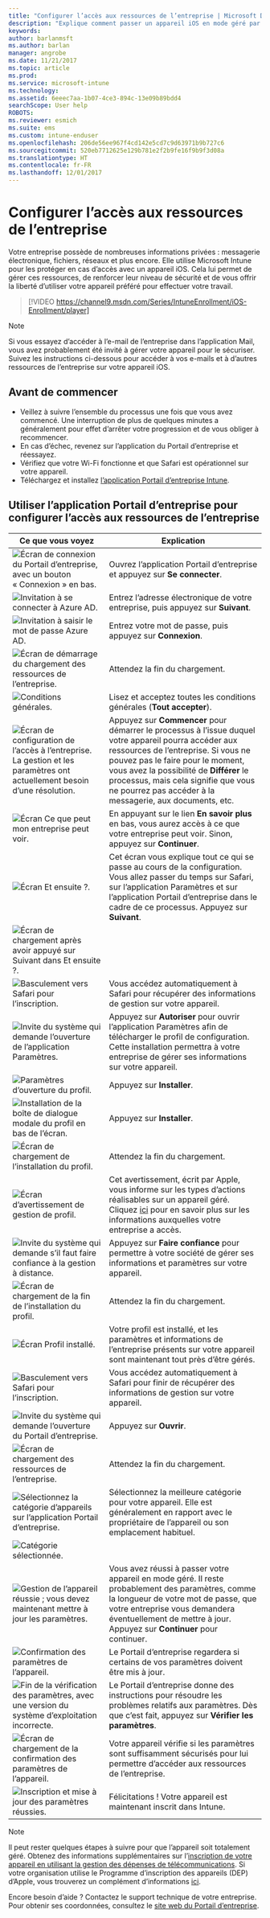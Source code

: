 ```yaml
---
title: "Configurer l’accès aux ressources de l’entreprise | Microsoft Docs"
description: "Explique comment passer un appareil iOS en mode géré par Intune."
keywords: 
author: barlanmsft
ms.author: barlan
manager: angrobe
ms.date: 11/21/2017
ms.topic: article
ms.prod: 
ms.service: microsoft-intune
ms.technology: 
ms.assetid: 6eeec7aa-1b07-4ce3-894c-13e09b89bdd4
searchScope: User help
ROBOTS: 
ms.reviewer: esmich
ms.suite: ems
ms.custom: intune-enduser
ms.openlocfilehash: 206de56ee967f4cd142e5cd7c9d63971b9b727c6
ms.sourcegitcommit: 520eb7712625e129b781e2f2b9fe16f9b9f3d08a
ms.translationtype: HT
ms.contentlocale: fr-FR
ms.lasthandoff: 12/01/2017
---
```

# <a name="set-up-access-to-your-company-resources"></a>Configurer l’accès aux ressources de l’entreprise

Votre entreprise possède de nombreuses informations privées : messagerie électronique, fichiers, réseaux et plus encore. Elle utilise Microsoft Intune pour les protéger en cas d’accès avec un appareil iOS. Cela lui permet de gérer ces ressources, de renforcer leur niveau de sécurité et de vous offrir la liberté d’utiliser votre appareil préféré pour effectuer votre travail.

> [!VIDEO https://channel9.msdn.com/Series/IntuneEnrollment/iOS-Enrollment/player]

> [!NOTE]
> Si vous essayez d’accéder à l’e-mail de l’entreprise dans l’application Mail, vous avez probablement été invité à gérer votre appareil pour le sécuriser. Suivez les instructions ci-dessous pour accéder à vos e-mails et à d’autres ressources de l’entreprise sur votre appareil iOS.

## <a name="before-you-start"></a>Avant de commencer

- Veillez à suivre l’ensemble du processus une fois que vous avez commencé. Une interruption de plus de quelques minutes a généralement pour effet d’arrêter votre progression et de vous obliger à recommencer.
- En cas d’échec, revenez sur l’application du Portail d’entreprise et réessayez.
- Vérifiez que votre Wi-Fi fonctionne et que Safari est opérationnel sur votre appareil.
- Téléchargez et installez [l’application Portail d’entreprise Intune](install-and-sign-in-to-the-intune-company-portal-app-ios.md).


## <a name="using-the-company-portal-app-to-set-up-access-to-company-resources"></a>Utiliser l’application Portail d’entreprise pour configurer l’accès aux ressources de l’entreprise

|Ce que vous voyez|Explication|
|---|---|
|![Écran de connexion du Portail d’entreprise, avec un bouton « Connexion » en bas.](./media/ios-0-cp-enroll-1711.png)|Ouvrez l’application Portail d’entreprise et appuyez sur **Se connecter**.|
|![Invitation à se connecter à Azure AD.](./media/ios-0a-cp-enroll-1711.png)|Entrez l’adresse électronique de votre entreprise, puis appuyez sur **Suivant**.|
|![Invitation à saisir le mot de passe Azure AD.](./media/ios-0b-cp-enroll-1711.png)|Entrez votre mot de passe, puis appuyez sur **Connexion**.|
|![Écran de démarrage du chargement des ressources de l’entreprise.](./media/ios-1-cp-enroll-1711.png)|Attendez la fin du chargement.|
|![Conditions générales.](./media/ios-2-cp-enroll-1711.png)|Lisez et acceptez toutes les conditions générales (**Tout accepter**).|
|![Écran de configuration de l’accès à l’entreprise. La gestion et les paramètres ont actuellement besoin d’une résolution.](./media/ios-3-cp-enroll-1711.png)|Appuyez sur **Commencer** pour démarrer le processus à l’issue duquel votre appareil pourra accéder aux ressources de l’entreprise. Si vous ne pouvez pas le faire pour le moment, vous avez la possibilité de **Différer** le processus, mais cela signifie que vous ne pourrez pas accéder à la messagerie, aux documents, etc.|
|![Écran Ce que peut mon entreprise peut voir.](./media/ios-4-cp-enroll-1711.png)|En appuyant sur le lien **En savoir plus** en bas, vous aurez accès à ce que votre entreprise peut voir. Sinon, appuyez sur **Continuer**.|
|![Écran Et ensuite ?.](./media/ios-5-cp-enroll-1711.png)|Cet écran vous explique tout ce qui se passe au cours de la configuration. Vous allez passer du temps sur Safari, sur l’application Paramètres et sur l’application Portail d’entreprise dans le cadre de ce processus. Appuyez sur **Suivant**.|
|![Écran de chargement après avoir appuyé sur Suivant dans Et ensuite ?.](./media/ios-6-cp-enroll-1711.png)||
|![Basculement vers Safari pour l’inscription.](./media/ios-7-cp-enroll-1711.png)|Vous accédez automatiquement à Safari pour récupérer des informations de gestion sur votre appareil.|
|![Invite du système qui demande l’ouverture de l’application Paramètres.](./media/ios-8-cp-enroll-1711.png)|Appuyez sur **Autoriser** pour ouvrir l’application Paramètres afin de télécharger le profil de configuration. Cette installation permettra à votre entreprise de gérer ses informations sur votre appareil.|
|![Paramètres d’ouverture du profil.](./media/ios-9-cp-enroll-1711.png)|Appuyez sur **Installer**.|
|![Installation de la boîte de dialogue modale du profil en bas de l’écran.](./media/ios-10-cp-enroll-1711.png)|Appuyez sur **Installer**.|
|![Écran de chargement de l’installation du profil.](./media/ios-11-cp-enroll-1711.png)|Attendez la fin du chargement.|
|![Écran d’avertissement de gestion de profil.](./media/ios-12-cp-enroll-1711.png)|Cet avertissement, écrit par Apple, vous informe sur les types d’actions réalisables sur un appareil géré. Cliquez [ici](what-info-can-your-company-see-when-you-enroll-your-device-in-intune.md) pour en savoir plus sur les informations auxquelles votre entreprise a accès.|
|![Invite du système qui demande s’il faut faire confiance à la gestion à distance.](./media/ios-13-cp-enroll-1711.png)|Appuyez sur **Faire confiance** pour permettre à votre société de gérer ses informations et paramètres sur votre appareil.|
|![Écran de chargement de la fin de l’installation du profil.](./media/ios-14-cp-enroll-1711.png)|Attendez la fin du chargement.|
|![Écran Profil installé.](./media/ios-15-cp-enroll-1711.png)|Votre profil est installé, et les paramètres et informations de l’entreprise présents sur votre appareil sont maintenant tout près d’être gérés.|
|![Basculement vers Safari pour l’inscription.](./media/ios-16-cp-enroll-1711.png)|Vous accédez automatiquement à Safari pour finir de récupérer des informations de gestion sur votre appareil. |
|![Invite du système qui demande l’ouverture du Portail d’entreprise.](./media/ios-17-cp-enroll-1711.png)|Appuyez sur **Ouvrir**.|
|![Écran de chargement des ressources de l’entreprise.](./media/ios-18-cp-enroll-1711.png)|Attendez la fin du chargement.|
|![Sélectionnez la catégorie d’appareils sur l’application Portail d’entreprise.](./media/ios-19-cp-enroll-1711.png)|Sélectionnez la meilleure catégorie pour votre appareil. Elle est généralement en rapport avec le propriétaire de l’appareil ou son emplacement habituel.|
|![Catégorie sélectionnée.](./media/ios-20-cp-enroll-1711.png)||
|![Gestion de l’appareil réussie ; vous devez maintenant mettre à jour les paramètres.](./media/ios-21-cp-enroll-1711.png)|Vous avez réussi à passer votre appareil en mode géré. Il reste probablement des paramètres, comme la longueur de votre mot de passe, que votre entreprise vous demandera éventuellement de mettre à jour. Appuyez sur **Continuer** pour continuer.|
|![Confirmation des paramètres de l’appareil.](./media/ios-22-cp-enroll-1711.png)|Le Portail d’entreprise regardera si certains de vos paramètres doivent être mis à jour.|
|![Fin de la vérification des paramètres, avec une version du système d’exploitation incorrecte.](./media/ios-23-cp-enroll-1711.png)|Le Portail d’entreprise donne des instructions pour résoudre les problèmes relatifs aux paramètres. Dès que c’est fait, appuyez sur **Vérifier les paramètres**.|
|![Écran de chargement de la confirmation des paramètres de l’appareil.](./media/ios-24-cp-enroll-1711.png)|Votre appareil vérifie si les paramètres sont suffisamment sécurisés pour lui permettre d’accéder aux ressources de l’entreprise.|
|![Inscription et mise à jour des paramètres réussies.](./media/ios-25-cp-enroll-1711.png)|Félicitations ! Votre appareil est maintenant inscrit dans Intune.|

> [!Note]
> Il peut rester quelques étapes à suivre pour que l’appareil soit totalement géré. Obtenez des informations supplémentaires sur l’[inscription de votre appareil en utilisant la gestion des dépenses de télécommunications](enroll-your-device-with-telecom-expense-management-ios.md). Si votre organisation utilise le Programme d’inscription des appareils (DEP) d’Apple, vous trouverez un complément d’informations [ici](enroll-your-device-dep-ios.md).

Encore besoin d’aide ? Contactez le support technique de votre entreprise. Pour obtenir ses coordonnées, consultez le [site web du Portail d’entreprise](https://portal.manage.microsoft.com).
